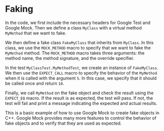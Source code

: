 # Faking

In the code, we first include the necessary headers for Google Test and Google Mock. Then we define a class `MyClass` with a virtual method `MyMethod` that we want to fake. 

We then define a fake class `FakeMyClass` that inherits from `MyClass`. In this class, we use the `MOCK_METHOD` macro to specify that we want to fake the `MyMethod` method. The `MOCK_METHOD` macro takes three arguments: the method name, the method signature, and the override specifier.

In the test `MyClassTest.MyMethodTest`, we create an instance of `FakeMyClass`. We then use the `EXPECT_CALL` macro to specify the behavior of the `MyMethod` when it is called with the argument `5`. In this case, we specify that it should be called once and return `10`.

Finally, we call `MyMethod` on the fake object and check the result using the `EXPECT_EQ` macro. If the result is as expected, the test will pass. If not, the test will fail and print a message indicating the expected and actual results.

This is a basic example of how to use Google Mock to create fake objects in C++. Google Mock provides many more features to control the behavior of fake objects and to verify that they are used as expected.

